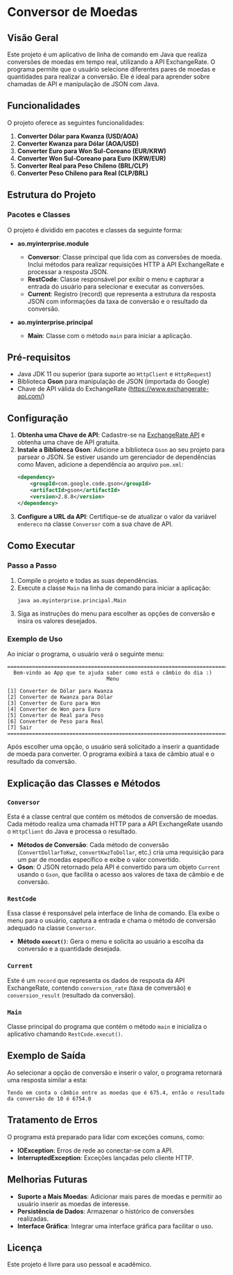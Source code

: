 # Conversor de Moedas

## Visão Geral

Este projeto é um aplicativo de linha de comando em Java que realiza conversões de moedas em tempo real, utilizando a API ExchangeRate. O programa permite que o usuário selecione diferentes pares de moedas e quantidades para realizar a conversão. Ele é ideal para aprender sobre chamadas de API e manipulação de JSON com Java.

## Funcionalidades

O projeto oferece as seguintes funcionalidades:
1. **Converter Dólar para Kwanza (USD/AOA)**
2. **Converter Kwanza para Dólar (AOA/USD)**
3. **Converter Euro para Won Sul-Coreano (EUR/KRW)**
4. **Converter Won Sul-Coreano para Euro (KRW/EUR)**
5. **Converter Real para Peso Chileno (BRL/CLP)**
6. **Converter Peso Chileno para Real (CLP/BRL)**

## Estrutura do Projeto

### Pacotes e Classes

O projeto é dividido em pacotes e classes da seguinte forma:

- **ao.myinterprise.module**
  - **Conversor**: Classe principal que lida com as conversões de moeda. Inclui métodos para realizar requisições HTTP à API ExchangeRate e processar a resposta JSON.
  - **RestCode**: Classe responsável por exibir o menu e capturar a entrada do usuário para selecionar e executar as conversões.
  - **Current**: Registro (record) que representa a estrutura da resposta JSON com informações da taxa de conversão e o resultado da conversão.
  
- **ao.myinterprise.principal**
  - **Main**: Classe com o método `main` para iniciar a aplicação.

## Pré-requisitos

- Java JDK 11 ou superior (para suporte ao `HttpClient` e `HttpRequest`)
- Biblioteca **Gson** para manipulação de JSON (importada do Google)
- Chave de API válida do ExchangeRate (https://www.exchangerate-api.com/)

## Configuração

1. **Obtenha uma Chave de API**: Cadastre-se na [ExchangeRate API](https://www.exchangerate-api.com/) e obtenha uma chave de API gratuita.
2. **Instale a Biblioteca Gson**: Adicione a biblioteca `Gson` ao seu projeto para parsear o JSON. Se estiver usando um gerenciador de dependências como Maven, adicione a dependência ao arquivo `pom.xml`:
    ```xml
    <dependency>
        <groupId>com.google.code.gson</groupId>
        <artifactId>gson</artifactId>
        <version>2.8.8</version>
    </dependency>
    ```
3. **Configure a URL da API**: Certifique-se de atualizar o valor da variável `endereco` na classe `Conversor` com a sua chave de API.

## Como Executar

### Passo a Passo

1. Compile o projeto e todas as suas dependências.
2. Execute a classe `Main` na linha de comando para iniciar a aplicação:
    ```shell
    java ao.myinterprise.principal.Main
    ```
3. Siga as instruções do menu para escolher as opções de conversão e insira os valores desejados.

### Exemplo de Uso

Ao iniciar o programa, o usuário verá o seguinte menu:

```
========================================================================
  Bem-vindo ao App que te ajuda saber como está o câmbio do dia :)
                                Menu                                     
                                
[1] Converter de Dólar para Kwanza
[2] Converter de Kwanza para Dólar 
[3] Converter de Euro para Won
[4] Converter de Won para Euro
[5] Converter de Real para Peso
[6] Converter de Peso para Real
[7] Sair
=========================================================================
```

Após escolher uma opção, o usuário será solicitado a inserir a quantidade de moeda para converter. O programa exibirá a taxa de câmbio atual e o resultado da conversão.

## Explicação das Classes e Métodos

### `Conversor`

Esta é a classe central que contém os métodos de conversão de moedas. Cada método realiza uma chamada HTTP para a API ExchangeRate usando o `HttpClient` do Java e processa o resultado.

- **Métodos de Conversão**: Cada método de conversão (`ConvertDollarToKwz`, `convertKwzToDollar`, etc.) cria uma requisição para um par de moedas específico e exibe o valor convertido.
- **Gson**: O JSON retornado pela API é convertido para um objeto `Current` usando o `Gson`, que facilita o acesso aos valores de taxa de câmbio e de conversão.

### `RestCode`

Essa classe é responsável pela interface de linha de comando. Ela exibe o menu para o usuário, captura a entrada e chama o método de conversão adequado na classe `Conversor`.

- **Método `execut()`**: Gera o menu e solicita ao usuário a escolha da conversão e a quantidade desejada.
  
### `Current`

Este é um `record` que representa os dados de resposta da API ExchangeRate, contendo `conversion_rate` (taxa de conversão) e `conversion_result` (resultado da conversão).

### `Main`

Classe principal do programa que contém o método `main` e inicializa o aplicativo chamando `RestCode.execut()`.

## Exemplo de Saída

Ao selecionar a opção de conversão e inserir o valor, o programa retornará uma resposta similar a esta:

```
Tendo em conta o câmbio entre as moedas que é 675.4, então o resultado da conversão de 10 é 6754.0
```

## Tratamento de Erros

O programa está preparado para lidar com exceções comuns, como:
- **IOException**: Erros de rede ao conectar-se com a API.
- **InterruptedException**: Exceções lançadas pelo cliente HTTP.

## Melhorias Futuras

- **Suporte a Mais Moedas**: Adicionar mais pares de moedas e permitir ao usuário inserir as moedas de interesse.
- **Persistência de Dados**: Armazenar o histórico de conversões realizadas.
- **Interface Gráfica**: Integrar uma interface gráfica para facilitar o uso.

## Licença

Este projeto é livre para uso pessoal e acadêmico.
